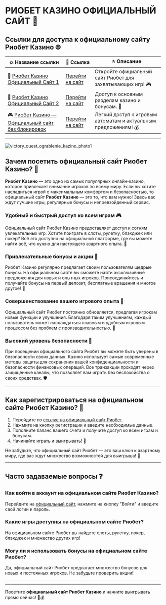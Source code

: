 # РИОБЕТ КАЗИНО ОФИЦИАЛЬНЫЙ САЙТ 🎰

## Ссылки для доступа к официальному сайту Риобет Казино 🌐

| 💥 **Название ссылки** | 📲 **Ссылка**                                      | ⭐ **Описание**                                          |
|------------------------|---------------------------------------------------|--------------------------------------------------------|
| 🔗 [Риобет Казино Официальный Сайт 1](https://brandplay.link/dtx89f2L)  | [Перейти на сайт](https://brandplay.link/dtx89f2L)   | Откройте официальный сайт Риобет для захватывающих игр! 🎮   |
| 🌟 [Риобет Казино Официальный Сайт 2](https://brandplay.link/dtx89f2L) | [Перейти на сайт](https://brandplay.link/dtx89f2L)   | Доступ к основным разделам казино и бонусам. 🎉         |
| 🎮 [Риобет Казино — Официальный сайт без блокировок](https://brandplay.link/dtx89f2L) | [Перейти на сайт](https://brandplay.link/dtx89f2L)   | Легкий доступ к игровым автоматам и актуальным предложениям! 💰 |

---
![victory_quest_ograblenie_kazino_photo1](https://github.com/user-attachments/assets/b07543ad-74ed-48a4-8cef-8a32d9981c92)

## Зачем посетить официальный сайт Риобет Казино? 🎰

**Риобет Казино** — это одно из самых популярных онлайн-казино, которое привлекает внимание игроков по всему миру. Если вы хотите насладиться игрой с максимальным комфортом и безопасностью, то официальный сайт **Риобет Казино** — это то, что вам нужно! Здесь вас ждут лучшие игры, регулярные бонусы и непревзойденный сервис.

### Удобный и быстрый доступ ко всем играм 🎮

Официальный сайт Риобет Казино предоставляет доступ к сотням увлекательных игр. Хотите поиграть в слоты, рулетку, блэкджек или покер? Всё это доступно на официальной платформе, где вы можете найти всё, что нужно для настоящего азартного опыта. 📲

### Привлекательные бонусы и акции 🎁

Риобет Казино регулярно предлагает своим пользователям щедрые бонусы. На официальном сайте вы сможете найти эксклюзивные предложения для новых и опытных игроков. Присоединяйтесь и получайте бонусы на первый депозит, бесплатные вращения и многое другое! 🎉

### Совершенствование вашего игрового опыта 🔧

Официальный сайт Риобет постоянно обновляется, предлагая игрокам новые функции и улучшения. Благодаря таким улучшениям, каждый пользователь может наслаждаться плавным и удобным игровым процессом без проблем с производительностью. 🌟

### Высокий уровень безопасности 🔐

При посещении официального сайта Риобет вы можете быть уверены в безопасности своих данных. Казино использует самые современные методы защиты для сохранения вашей конфиденциальности и безопасности финансовых операций. Все транзакции проходят через защищённые каналы, что позволяет вам играть без беспокойства о своих средствах. 🛡️

---

## Как зарегистрироваться на официальном сайте Риобет Казино? 🚀

1. Перейдите по [ссылке на официальный сайт Риобет](https://brandplay.link/dtx89f2L).
2. Нажмите на кнопку регистрации и введите необходимые данные.
3. Пополните баланс вашего счета и получите доступ ко всем играм и бонусам.
4. Начинайте играть и выигрывать! 🎰

Не забудьте, что официальный сайт Риобет — это ваш ключ к азартному миру, где вас ждут множество возможностей для выигрыша! 💸

---

## Часто задаваемые вопросы ❓

### Как войти в аккаунт на официальном сайте Риобет Казино?
Перейдите на [официальный сайт](https://brandplay.link/dtx89f2L), нажмите на кнопку "Войти" и введите свой логин и пароль.

### Какие игры доступны на официальном сайте Риобет?
На официальном сайте Риобет вы найдете слоты, рулетку, покер, блэкджек и множество других игр!

### Могу ли я использовать бонусы на официальном сайте Риобет?
Да, официальный сайт Риобет предлагает множество бонусов для новых и постоянных игроков. Не забудьте проверить акции!

---

---

Посетите **официальный сайт Риобет Казино** и начните выигрывать прямо сейчас! 🎉💰
